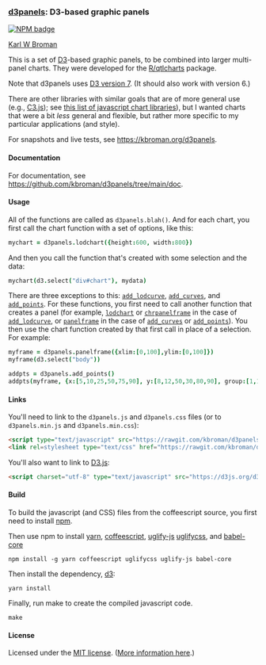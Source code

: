 ### [d3panels](https://kbroman.org/d3panels): D3-based graphic panels

[![NPM badge](https://img.shields.io/npm/v/d3panels.svg)](https://npmjs.org/package/d3panels)

[Karl W Broman](https://kbroman.org)

This is a set of [D3](https://d3js.org)-based graphic panels, to
be combined into larger multi-panel charts.  They were developed for
the [R/qtlcharts](https://kbroman.org/qtlcharts) package.

Note that d3panels uses
[D3 version 7](https://github.com/d3/d3/blob/main/API.md).
(It should also work with version 6.)

There are other libraries with similar goals that are of more general
use (e.g., [C3.js](https://c3js.org)); see
[this list of javascript chart libraries](https://blog.webkid.io/javascript-chart-libraries/)),
but I wanted charts that were a bit _less_ general and flexible, but
rather more specific to my particular applications (and style).

For snapshots and live tests, see <https://kbroman.org/d3panels>.

#### Documentation

For documentation, see <https://github.com/kbroman/d3panels/tree/main/doc>.

#### Usage

All of the functions are called as `d3panels.blah()`.  And for each
chart, you first call the chart function with a set of options, like
this:

```coffeescript
mychart = d3panels.lodchart({height:600, width:800})
```

And then you call the function that's created with some selection and
the data:

```coffeescript
mychart(d3.select("div#chart"), mydata)
```

There are three exceptions to this:
[`add_lodcurve`](add_lodcurve.md), [`add_curves`](add_curves.md), and [`add_points`](add_points.md).
For these functions, you first need to call another function that
creates a panel
(for example, [`lodchart`](lodchart.md) or [`chrpanelframe`](chrpanelframe.md) in
the case of [`add_lodcurve`](add_lodcurve.md), or
[`panelframe`](panelframe.md) in the case of
[`add_curves`](add_curves.md) or [`add_points`](add_points.md)).  You
then use the chart function created by
that first call in place of a selection. For example:

```coffeescript
myframe = d3panels.panelframe({xlim:[0,100],ylim:[0,100]})
myframe(d3.select("body"))

addpts = d3panels.add_points()
addpts(myframe, {x:[5,10,25,50,75,90], y:[8,12,50,30,80,90], group:[1,1,1,2,2,3]})
```


#### Links

You'll need to link to the `d3panels.js` and `d3panels.css` files (or
to `d3panels.min.js` and `d3panels.min.css`):

```html
<script type="text/javascript" src="https://rawgit.com/kbroman/d3panels/main/d3panels.js"></script>
<link rel=stylesheet type="text/css" href="https://rawgit.com/kbroman/d3panels/main/d3panels.css">
```

You'll also want to link to [D3.js](https://d3js.org):

```html
<script charset="utf-8" type="text/javascript" src="https://d3js.org/d3.v5.min.js"></script>
```


#### Build

To build the javascript (and CSS) files from the coffeescript source,
you first need to install [npm](https://www.npmjs.com/get-npm).

Then use npm to install [yarn](https://yarnpkg.com/en/), [coffeescript](https://coffeescript.org), [uglify-js](https://github.com/mishoo/UglifyJS2)
[uglifycss](https://github.com/fmarcia/UglifyCSS), and [babel-core](https://github.com/babel/babel/tree/main/packages/babel-core)

```script
npm install -g yarn coffeescript uglifycss uglify-js babel-core
```

Then install the dependency, [d3](https://d3js.org):

```script
yarn install
```

Finally, run make to create the compiled javascript code.

```script
make
```


#### License

Licensed under the
[MIT license](LICENSE.md). ([More information here](https://en.wikipedia.org/wiki/MIT_License).)
